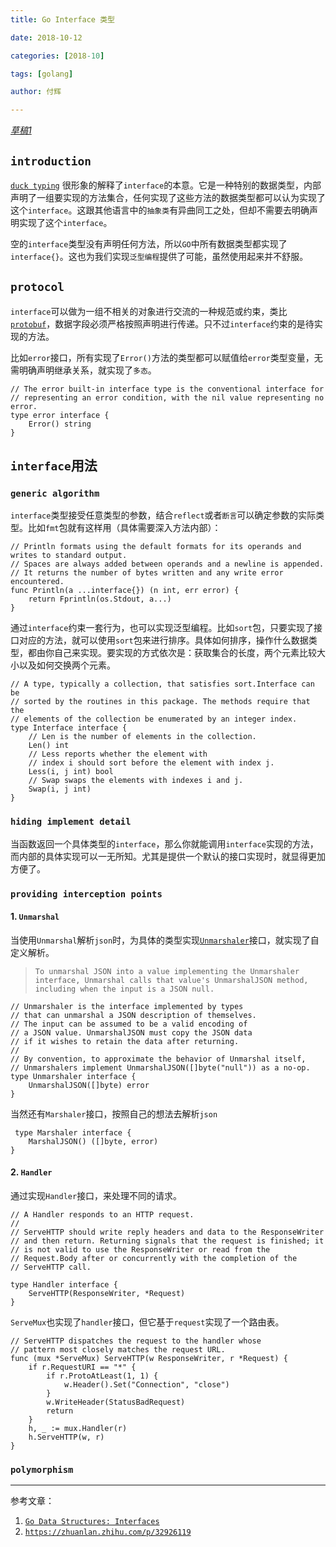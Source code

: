 ```yaml
---
title: Go Interface 类型

date: 2018-10-12

categories: [2018-10]

tags: [golang]

author: 付辉

---
```


*<u>草稿1</u>*

## `introduction`

[`duck typing`](https://en.wikipedia.org/wiki/Duck_typing) 很形象的解释了`interface`的本意。它是一种特别的数据类型，内部声明了一组要实现的方法集合，任何实现了这些方法的数据类型都可以认为实现了这个`interface`。这跟其他语言中的`抽象类`有异曲同工之处，但却不需要去明确声明实现了这个`interface`。

空的`interface`类型没有声明任何方法，所以`GO`中所有数据类型都实现了`interface{}`。这也为我们实现`泛型编程`提供了可能，虽然使用起来并不舒服。

## `protocol`

`interface`可以做为一组不相关的对象进行交流的一种规范或约束，类比[`protobuf`](https://developers.google.com/protocol-buffers/)，数据字段必须严格按照声明进行传递。只不过`interface`约束的是待实现的方法。

比如`error`接口，所有实现了`Error()`方法的类型都可以赋值给`error`类型变量，无需明确声明继承关系，就实现了`多态`。

```golang
// The error built-in interface type is the conventional interface for
// representing an error condition, with the nil value representing no error.
type error interface {
	Error() string
}
```

## `interface`用法

### `generic algorithm`

`interface`类型接受任意类型的参数，结合`reflect`或者`断言`可以确定参数的实际类型。比如`fmt`包就有这样用（具体需要深入方法内部）：

```golang
// Println formats using the default formats for its operands and writes to standard output.
// Spaces are always added between operands and a newline is appended.
// It returns the number of bytes written and any write error encountered.
func Println(a ...interface{}) (n int, err error) {
	return Fprintln(os.Stdout, a...)
}
```

通过`interface`约束一套行为，也可以实现泛型编程。比如`sort`包，只要实现了接口对应的方法，就可以使用`sort`包来进行排序。具体如何排序，操作什么数据类型，都由你自己来实现。要实现的方式依次是：获取集合的长度，两个元素比较大小以及如何交换两个元素。

```
// A type, typically a collection, that satisfies sort.Interface can be
// sorted by the routines in this package. The methods require that the
// elements of the collection be enumerated by an integer index.
type Interface interface {
	// Len is the number of elements in the collection.
	Len() int
	// Less reports whether the element with
	// index i should sort before the element with index j.
	Less(i, j int) bool
	// Swap swaps the elements with indexes i and j.
	Swap(i, j int)
}
```

### `hiding implement detail`

当函数返回一个具体类型的`interface`，那么你就能调用`interface`实现的方法，而内部的具体实现可以一无所知。尤其是提供一个默认的接口实现时，就显得更加方便了。


### `providing interception points`

#### 1. `Unmarshal`

当使用`Unmarshal`解析`json`时，为具体的类型实现[`Unmarshaler`](https://golang.org/pkg/encoding/json/#Marshaler)接口，就实现了自定义解析。

>`To unmarshal JSON into a value implementing the Unmarshaler interface, Unmarshal calls that value's UnmarshalJSON method, including when the input is a JSON null.`

```
// Unmarshaler is the interface implemented by types
// that can unmarshal a JSON description of themselves.
// The input can be assumed to be a valid encoding of
// a JSON value. UnmarshalJSON must copy the JSON data
// if it wishes to retain the data after returning.
//
// By convention, to approximate the behavior of Unmarshal itself,
// Unmarshalers implement UnmarshalJSON([]byte("null")) as a no-op.
type Unmarshaler interface {
	UnmarshalJSON([]byte) error
}
```

当然还有`Marshaler`接口，按照自己的想法去解析`json`
```
 type Marshaler interface {
    MarshalJSON() ([]byte, error)
}
```

#### 2. `Handler`

通过实现`Handler`接口，来处理不同的请求。

```
// A Handler responds to an HTTP request.
//
// ServeHTTP should write reply headers and data to the ResponseWriter
// and then return. Returning signals that the request is finished; it
// is not valid to use the ResponseWriter or read from the
// Request.Body after or concurrently with the completion of the
// ServeHTTP call.

type Handler interface {
	ServeHTTP(ResponseWriter, *Request)
}
```

`ServeMux`也实现了`handler`接口，但它基于`request`实现了一个路由表。

```
// ServeHTTP dispatches the request to the handler whose
// pattern most closely matches the request URL.
func (mux *ServeMux) ServeHTTP(w ResponseWriter, r *Request) {
	if r.RequestURI == "*" {
		if r.ProtoAtLeast(1, 1) {
			w.Header().Set("Connection", "close")
		}
		w.WriteHeader(StatusBadRequest)
		return
	}
	h, _ := mux.Handler(r)
	h.ServeHTTP(w, r)
}

```


### `polymorphism`



---

参考文章：

1. [`Go Data Structures: Interfaces`](https://research.swtch.com/interfaces)
2. [`https://zhuanlan.zhihu.com/p/32926119`](https://zhuanlan.zhihu.com/p/32926119)